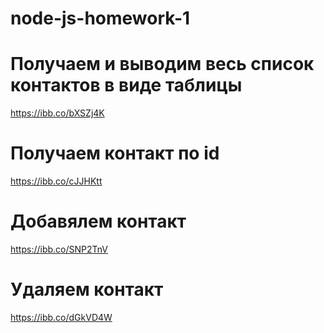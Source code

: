 # node-js-homework-1

# Получаем и выводим весь список контактов в виде таблицы

https://ibb.co/bXSZj4K

# Получаем контакт по id

https://ibb.co/cJJHKtt

# Добавялем контакт

https://ibb.co/SNP2TnV

# Удаляем контакт

https://ibb.co/dGkVD4W
